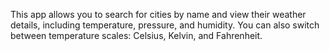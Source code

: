 This app allows you to search for cities by name and view their weather details, including temperature, pressure, and humidity. You can also switch between temperature scales: Celsius, Kelvin, and Fahrenheit. 